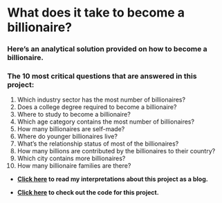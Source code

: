 # What does it take to become a billionaire? 

### Here’s an analytical solution provided on how to become a billionaire.

### The 10 most critical questions that are answered in this project:


1. Which industry sector has the most number of billionaires?
2. Does a college degree required to become a billionaire?
3. Where to study to become a billionaire?
4. Which age category contains the most number of billionaires?
5. How many billionaires are self-made?
6. Where do younger billionaires live?
7. What’s the relationship status of most of the billionaires?
8. How many billions are contributed by the billionaires to their country?
9. Which city contains more billionaires?
10. How many billionaire families are there?

* **[Click here](https://towardsdatascience.com/what-does-it-take-to-become-a-billionaire-d875be838781) to read my interpretations about this project as a blog.**

* **[Click here](https://github.com/hariPrasadCoder/Analysis-of-Forbes-Billionaires/blob/main/Forbes_Billionaires.ipynb) to check out the code for this project.**
